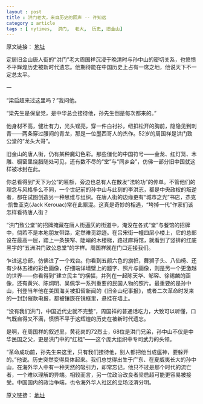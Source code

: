 ```yaml
---
layout : post
title : 洪门老大，来自历史的回声 -- 许知远
category : article
tags : [ nytimes,  洪门,  老大,  历史, 旧金山]
---
```


原文链接： [地址](http://cn.nytimes.com/article/culture-arts/2013/03/11/cc11xuzhiyuan/)

定居旧金山唐人街的“洪门”老大周国祥沉浸于晚清时与孙中山的密切关系，也愤愤不平辉煌历史被新时代遗忘。他期待能在中国历史上占有一席之地，他说天下不一定总太平。

一

“梁启超来过这里吗？”我问他。

“梁先生是保皇党，是中华总会接待他，孙先生倒是每次都来的。”

他身材不高，健壮有力，光头锃亮，穿一件白衬衫，纽扣松开的胸前，隐隐见到刺青——两条穿过腰间的青龙，那是一位墨西哥人的杰作。52岁的周国祥是洪门致公堂的“龙头大哥”。

旧金山的唐人街，仍有某种魔幻色彩。那些僵化的中国符号——金龙、红灯笼、木雕、橱窗里烧腊随处可见，还有数不尽的“堂”与“同乡会”，仿佛一部分旧中国就这样被冰封在此。

你总看得到“天下为公”的匾额，旁边也总有人在散发“法轮功”的传单。不管他们的理念与风格多么不同，一个世纪前的孙中山与此刻的李洪志，都是中央政权的叛逆者，都在试图创造另一种思维与组织。在唐人街的边缘更有“城市之光”书店，杰克·凯鲁亚克(Jack Kerouac)常在此厮混。这真是奇妙的相遇，“垮掉一代”作家们该怎样看待唐人街？

“洪门致公堂”的招牌掩藏在唐人街逼仄的街道中，淹没在各式“堂”与餐馆的招牌中，倘若不是本地朋友带路，定然难觅踪迹。在吕宋街一幢四层小楼上，它的总部设在最高一层，踏上一条狭窄、陡峭的木楼梯，路过麻将馆，就看到了竖排的红底黑字的“五洲洪门致公总堂”的字样。周国祥就在门口迎接我们。

乍进这总部，仿佛进了一个戏台。你看到五颜六色的旗帜，舞狮子头、八仙椅、还有少林五祖的彩色画像，仔细端详墙壁上的题字、照片与画像，则是另一个更激越的世界——你看得到“建立民主“的横幅，并列在一起陈天华、邹容、徐锡麟的画像，还有黄兴、陈炯明、吴佩孚一系列重要的民国人物的照片。最重要的是孙中山，刊登当年他在美国海关被扣留新闻的《旧金山纪事报》，或者二次革命时发来的一封封催款电报，都被镶嵌在镜框里，悬挂在墙上。

“没有我们洪门，中国近代史就不完整”，周国祥的普通话吃力，大致可以听懂，口气既自得又不满，愤愤不平于这辉煌的历史在被新时代遗忘。

是啊，在周国祥的叙述里，黄花岗的72烈士，68位是洪门兄弟，孙中山不仅是中华民国之父，更是洪门中的“红棍”——这个庞大组织中专司武力的头领。

“革命成功前，孙先生来这里，只有我们接待他，别人都把他当成瘟神，要躲开的。”他说。历史突然变得具体起来。我们总觉得出生于广东、在夏威夷长大的孙中山，在海外华人中有一种天然的吸引力，却常忘记，他只不过是那个时代的流亡者，一个难以理解的异端。相较而言，另一位政治改良者梁启超可能更容易被接受。中国国内的政治争端，也令海外华人社区的立场泾渭分明。

原文链接： [地址](http://cn.nytimes.com/article/culture-arts/2013/03/11/cc11xuzhiyuan/)
